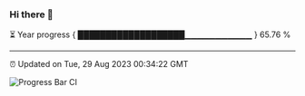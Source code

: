 ### Hi there 👋

⏳ Year progress { ███████████████████▁▁▁▁▁▁▁▁▁▁▁ } 65.76 %

---

⏰ Updated on Tue, 29 Aug 2023 00:34:22 GMT

![Progress Bar CI](https://github.com/Shyam-Makwana/GitHub-Actions-Demo/workflows/Progress%20Bar%20CI/badge.svg)
